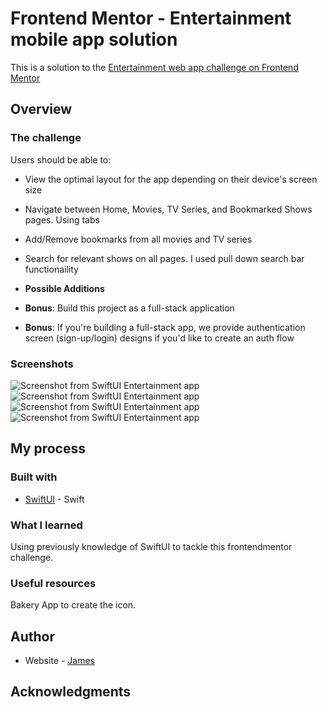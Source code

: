 # Frontend Mentor - Entertainment mobile app solution

This is a solution to the [Entertainment web app challenge on Frontend Mentor](https://www.frontendmentor.io/challenges/entertainment-web-app-J-UhgAW1X) 

## Overview

### The challenge

Users should be able to:

- View the optimal layout for the app depending on their device's screen size
- Navigate between Home, Movies, TV Series, and Bookmarked Shows pages. Using tabs
- Add/Remove bookmarks from all movies and TV series
- Search for relevant shows on all pages. I used pull down search bar functionaility

- **Possible Additions**
- **Bonus**: Build this project as a full-stack application
- **Bonus**: If you're building a full-stack app, we provide authentication screen (sign-up/login) designs if you'd like to create an auth flow

### Screenshots
![Screenshot from SwiftUI Entertainment app](./Screenshots/Home-Page.png "The home screen scroll bar for trending and both TV and Movies")
![Screenshot from SwiftUI Entertainment app](./Screenshots/TV-Series.png "The screen that shows all TV Series")
![Screenshot from SwiftUI Entertainment app](./Screenshots/Movies-Search.png "The screen that shows all Movies with a look at the search bar feature")
![Screenshot from SwiftUI Entertainment app](./Screenshots/Bookmark-Page.png "The bookmark page")

## My process

### Built with

- [SwiftUI](https://developer.apple.com/xcode/swiftui/) - Swift

### What I learned

Using previously knowledge of SwiftUI to tackle this frontendmentor challenge.

### Useful resources

Bakery App to create the icon.

## Author

- Website - [James](https://www.jimcoder-dev.co.uk)

## Acknowledgments